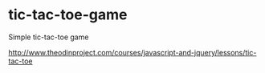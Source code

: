 # tic-tac-toe-game

Simple tic-tac-toe game

http://www.theodinproject.com/courses/javascript-and-jquery/lessons/tic-tac-toe
